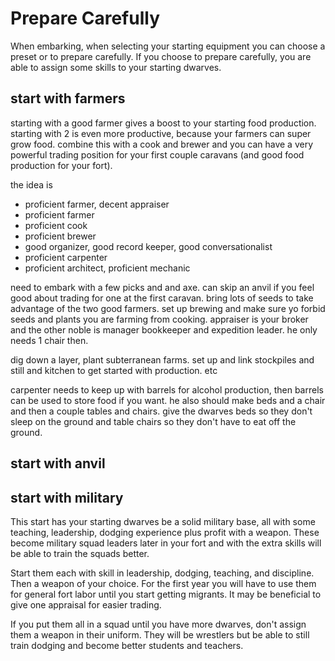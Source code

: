 # Prepare Carefully

When embarking, when selecting your starting equipment you can choose a preset or to prepare carefully. If you choose to prepare carefully, you are able to assign some skills to your starting dwarves.

## start with farmers

starting with a good farmer gives a boost to your starting food production. starting with 2 is even more productive, because your farmers can super grow food. combine this with a cook and brewer and you can have a very powerful trading position for your first couple caravans (and good food production for your fort). 

the idea is

- proficient farmer, decent appraiser
- proficient farmer
- proficient cook
- proficient brewer
- good organizer, good record keeper, good conversationalist
- proficient carpenter
- proficient architect, proficient mechanic

need to embark with a few picks and and axe. can skip an anvil if you feel good about trading for one at the first caravan. bring lots of seeds to take advantage of the two good farmers. set up brewing and make sure yo forbid seeds and plants you are farming from cooking. appraiser is your broker and the other noble is manager bookkeeper and expedition leader. he only needs 1 chair then. 

dig down a layer, plant subterranean farms. set up and link stockpiles and still and kitchen to get started with production. etc

carpenter needs to keep up with barrels for alcohol production, then barrels can be used to store food if you want. he also should make beds and a chair and then a couple tables and chairs. give the dwarves beds so they don't sleep on the ground and table chairs so they don't have to eat off the ground. 

## start with anvil

## start with military

This start has your starting dwarves be a solid military base, all with some teaching, leadership, dodging experience plus profit with a weapon. These become military squad leaders later in your fort and with the extra skills will be able to train the squads better.

Start them each with skill in leadership, dodging, teaching, and discipline. Then a weapon of your choice. For the first year you will have to use them for general fort labor until you start getting migrants. It may be beneficial to give one appraisal for easier trading. 

If you put them all in a squad until you have more dwarves, don't assign them a weapon in their uniform. They will be wrestlers but be able to still train dodging and become better students and teachers. 